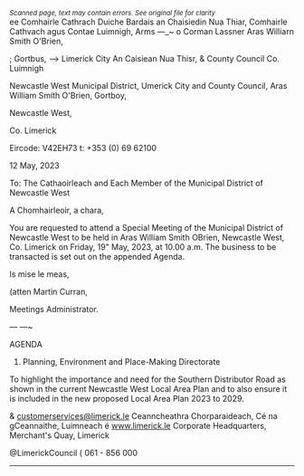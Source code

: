 *<small>Scanned page, text may contain errors. See original file for clarity</small>*  
ee Comhairle Cathrach Duiche Bardais an Chaisiedin Nua Thiar,
Comhairle Cathvach agus Contae Luimnigh,
Arms —_~ o Corman Lassner Aras Williarn Smith O'Brien,

; Gortbus,
——> Limerick City An Caisiean Nua Thisr,
& County Council Co. Luimnigh

Newcastle West Municipal District,
Umerick City and County Council,
Aras William Smith O'Brien,
Gortboy,

Newcastle West,

Co. Limerick

Eircode: V42EH73
t: +353 (0) 69 62100

12 May, 2023

To: The Cathaoirleach and Each Member of the Municipal District of Newcastle West

A Chomhairleoir, a chara,

You are requested to attend a Special Meeting of the Municipal District of Newcastle West to
be held in Aras William Smith OBrien, Newcastle West, Co. Limerick on Friday, 19" May, 2023,
at 10.00 a.m. The business to be transacted is set out on the appended Agenda.

Is mise le meas,

(atten
Martin Curran,

Meetings Administrator.

—
—~

AGENDA

1. Planning, Environment and Place-Making Directorate

To highlight the importance and need for the Southern Distributor Road as shown in
the current Newcastle West Local Area Plan and to also ensure it is included in the
new proposed Local Area Plan 2023 to 2029.

& customerservices@limerick.le
Ceanncheathra Chorparaideach, Cé na gCeannaithe, Luimneach é www.limerick.le
Corporate Headquarters, Merchant's Quay, Limerick

@LimerickCouncil
( 061 - 856 000

---
